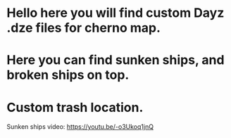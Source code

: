 # Hello here you will find custom Dayz .dze files for cherno map.
# Here you can find sunken ships, and broken ships on top.
# Custom trash location.
Sunken ships video:
https://youtu.be/-o3Ukoq1jnQ

